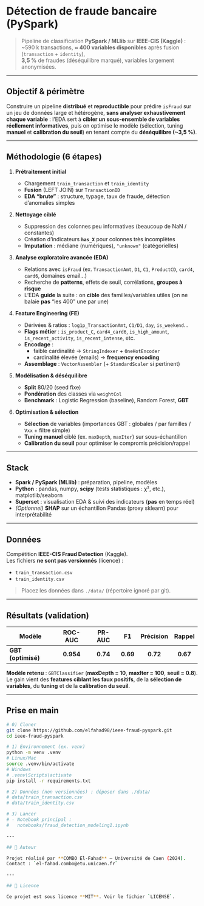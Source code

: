 # Détection de fraude bancaire (PySpark)

> Pipeline de classification **PySpark / MLlib** sur **IEEE-CIS (Kaggle)** :  
> ~590 k transactions, **≈ 400 variables disponibles** après fusion (`transaction` + `identity`),  
> **3,5 %** de fraudes (déséquilibre marqué), variables largement anonymisées.

<!-- Optionnel : ajoute la capture si tu la poses dans docs/ -->
<!-- ![Dashboard Superset (aperçu)](docs/superset_hero.png) -->

---

##  Objectif & périmètre

Construire un pipeline **distribué** et **reproductible** pour prédire `isFraud` sur un jeu de données
large et hétérogène, **sans analyser exhaustivement chaque variable** : l’EDA sert à **cibler un
sous-ensemble de variables réellement informatives**, puis on optimise le modèle (sélection,
tuning **manuel** et **calibration du seuil**) en tenant compte du **déséquilibre (~3,5 %)**.

---

##  Méthodologie (6 étapes)

1) **Prétraitement initial**  
   - Chargement `train_transaction` et `train_identity`  
   - **Fusion** (LEFT JOIN) sur `TransactionID`  
   - **EDA “brute”** : structure, typage, taux de fraude, détection d’anomalies simples

2) **Nettoyage ciblé**  
   - Suppression des colonnes peu informatives (beaucoup de NaN / constantes)  
   - Création d’indicateurs **`has_X`** pour colonnes très incomplètes  
   - **Imputation** : médiane (numériques), `"unknown"` (catégorielles)

3) **Analyse exploratoire avancée (EDA)**  
   - Relations avec `isFraud` (ex. `TransactionAmt`, `D1`, `C1`, `ProductCD`, `card4`, `card6`, domaines email…)  
   - Recherche de **patterns**, effets de seuil, corrélations, **groupes à risque**  
   - L’EDA **guide** la suite : on **cible** des familles/variables utiles (on ne balaie **pas** “les 400” une par une)

4) **Feature Engineering (FE)**  
   - Dérivées & ratios : `log1p_TransactionAmt`, `C1/D1`, `day`, `is_weekend`…  
   - **Flags métier** : `is_product_C`, `card4_card6`, `is_high_amount`, `is_recent_activity`, `is_recent_intense`, etc.  
   - **Encodage** :  
     - faible cardinalité → `StringIndexer` + `OneHotEncoder`  
     - cardinalité élevée (emails) → **frequency encoding**  
   - **Assemblage** : `VectorAssembler` (+ `StandardScaler` si pertinent)

5) **Modélisation & déséquilibre**  
   - **Split** 80/20 (seed fixe)  
   - **Pondération** des classes via `weightCol`  
   - **Benchmark** : Logistic Regression (baseline), Random Forest, **GBT**

6) **Optimisation & sélection**  
   - **Sélection** de variables (importances GBT : globales / par familles / `Vxx` + filtre simple)  
   - **Tuning manuel** ciblé (ex. `maxDepth`, `maxIter`) sur sous-échantillon  
   - **Calibration du seuil** pour optimiser le compromis précision/rappel

---

##  Stack

- **Spark / PySpark (MLlib)** : préparation, pipeline, modèles  
- **Python** : pandas, numpy, **scipy** (tests statistiques : χ², etc.), matplotlib/seaborn  
- **Superset** : visualisation EDA & suivi des indicateurs (**pas** en temps réel)  
- *(Optionnel)* **SHAP** sur un échantillon Pandas (proxy sklearn) pour interprétabilité

---

##  Données

Compétition **IEEE-CIS Fraud Detection** (Kaggle).  
Les fichiers **ne sont pas versionnés** (licence) :
- `train_transaction.csv`
- `train_identity.csv`

> Placez les données dans `./data/` (répertoire ignoré par git).

---

##  Résultats (validation)

| Modèle            | ROC-AUC | PR-AUC | F1   | Précision | Rappel |
|-------------------|:------:|:-----:|:----:|:--------:|:------:|
| **GBT (optimisé)**| **0.954** | **0.74** | **0.69** | **0.72** | **0.67** |

**Modèle retenu** : `GBTClassifier` (**maxDepth = 10**, **maxIter = 100**, **seuil = 0.8**).  
Le gain vient des **features ciblant les faux positifs**, de la **sélection de variables**, du **tuning**
et de la **calibration du seuil**.

---

##  Prise en main

```bash
# 0) Cloner
git clone https://github.com/elfahad98/ieee-fraud-pyspark.git
cd ieee-fraud-pyspark

# 1) Environnement (ex. venv)
python -m venv .venv
# Linux/Mac
source .venv/bin/activate
# Windows
# .venv\Scripts\activate
pip install -r requirements.txt

# 2) Données (non versionnées) : déposer dans ./data/
# data/train_transaction.csv
# data/train_identity.csv

# 3) Lancer
# - Notebook principal :
#   notebooks/fraud_detection_modeling1.ipynb

---

## 👤 Auteur

Projet réalisé par **COMBO El-Fahad** – Université de Caen (2024).  
Contact : `el-fahad.combo@etu.unicaen.fr`

---

## 📄 Licence

Ce projet est sous licence **MIT**. Voir le fichier `LICENSE`.
